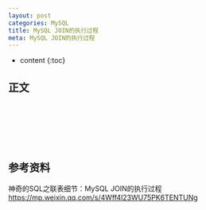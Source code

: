 ```yaml
---
layout: post
categories: MySQL
title: MySQL JOIN的执行过程
meta: MySQL JOIN的执行过程
---
```

* content
{:toc}

## 正文



<br/><br/><br/><br/><br/>
## 参考资料

神奇的SQL之联表细节：MySQL JOIN的执行过程 <https://mp.weixin.qq.com/s/4Wff4l23WU75PK6TENTUNg>
